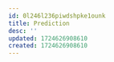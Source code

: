 ```yaml
---
id: 0l246l236piwdshpke1ounk
title: Prediction
desc: ''
updated: 1724626908610
created: 1724626908610
---
```

